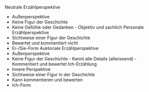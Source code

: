


Neutrale Erzählperspektive
- Außenperspektive
- Keine Figur der Geschichte
- Keine Gefühle oder Gedanken - Objektiv und sachlich
Personale Erzählperspektive
- Sichtweise einer Figur der Geschichte
- Bewertet und kommentiert nicht
- Er-/Sie-Form
Auktoriale Erzählperspektive
- Außenperspektive
- Keine Figur der Geschichte - Kennt alle Details (allwissend) - Kommentiert und bewertet
Ich-Erzählung
- Innere Perspektive
- Sichtweise einer Figur in der Geschichte
- Kann kommentieren und bewerten
- Ich-Form